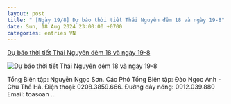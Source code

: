 ```yaml
---
layout: post
title: " [Ngày 19/8] Dự báo thời tiết Thái Nguyên đêm 18 và ngày 19-8"
date: Sun, 18 Aug 2024 23:00:00 +0700
categories: entries VN
---
```

[Dự báo thời tiết Thái Nguyên đêm 18 và ngày 19-8](https://baothainguyen.vn/video/ban-tin-thoi-tiet/202408/du-bao-thoi-tiet-thai-nguyen-dem-18-va-ngay-19-8-d0c170e/)

![Dự báo thời tiết Thái Nguyên đêm 18 và ngày 19-8](https://baothainguyen.vn/file/e7837c027f6ecd14017ffa4e5f2a0e34/082024/18082024_ban-tin-thoi-tiet-ngay-18_20240818180255.jpg)

Tổng Biên tập: Nguyễn Ngọc Sơn. Các Phó Tổng Biên tập: Đào Ngọc Anh - Chu Thế Hà. Điện thoại: 0208.3859.666. Đường dây nóng: 0912.039.880 Email: toasoan ...

